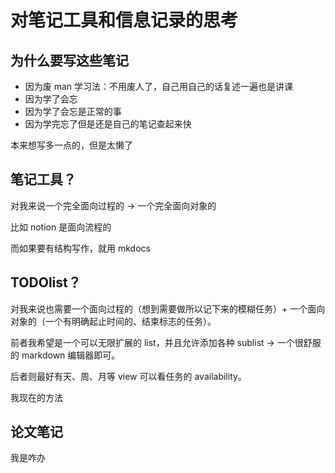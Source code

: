 # 对笔记工具和信息记录的思考


## 为什么要写这些笔记

- 因为废 man 学习法：不用废人了，自己用自己的话复述一遍也是讲课
- 因为学了会忘
- 因为学了会忘是正常的事
- 因为学完忘了但是还是自己的笔记查起来快

本来想写多一点的，但是太懒了


## 笔记工具？

对我来说一个完全面向过程的 -> 一个完全面向对象的

比如 notion 是面向流程的

而如果要有结构写作，就用 mkdocs 

## TODOlist？

对我来说也需要一个面向过程的（想到需要做所以记下来的模糊任务）+ 一个面向对象的（一个有明确起止时间的、结束标志的任务）。

前者我希望是一个可以无限扩展的 list，并且允许添加各种 sublist -> 一个很舒服的 markdown 编辑器即可。

后者则最好有天、周、月等 view 可以看任务的 availability。

我现在的方法

## 论文笔记

我是咋办


